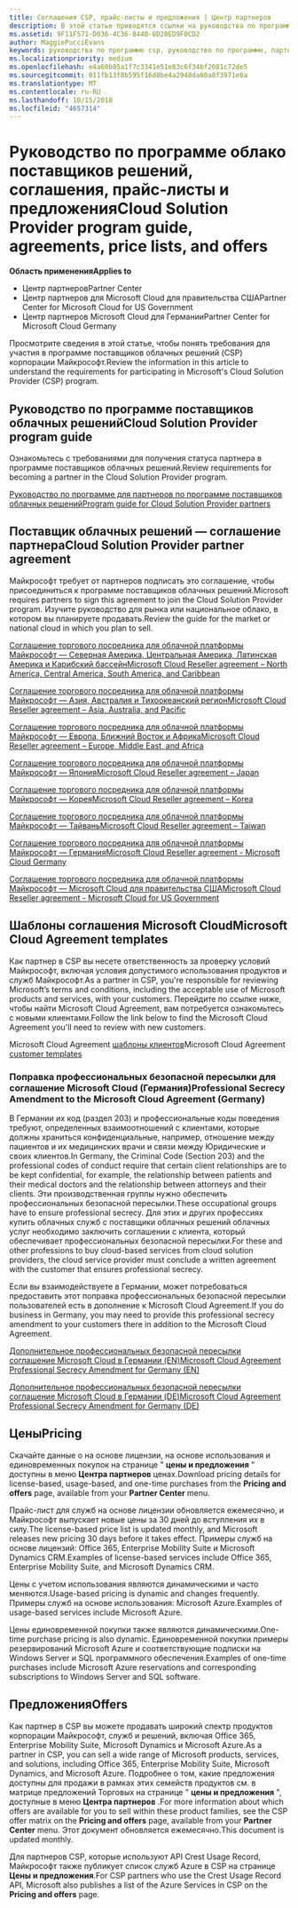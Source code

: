 ```yaml
---
title: Соглашения CSP, прайс-листы и предложения | Центр партнеров
description: В этой статье приводятся ссылки на руководства по программе поставщиков облачных решений, соглашения партнеров, соглашения клиентов, прайс-листы и предложения.
ms.assetid: 9F11F571-D036-4C36-8440-8D20ED9F0CD2
author: MaggiePucciEvans
keywords: руководства по программе csp, руководство по программе, партнерские соглашения, соглашение с клиентом, прейскуранты, предложения
ms.localizationpriority: medium
ms.openlocfilehash: e4a60b05a1f7c3341e51e83c6f34bf2081c72de5
ms.sourcegitcommit: 011fb13f8b595f16d8be4a2948da60a8f3971e0a
ms.translationtype: MT
ms.contentlocale: ru-RU
ms.lasthandoff: 10/15/2018
ms.locfileid: "4657314"
---
```

# <a name="cloud-solution-provider-program-guide-agreements-price-lists-and-offers"></a><span data-ttu-id="2d26a-104">Руководство по программе облако поставщиков решений, соглашения, прайс-листы и предложения</span><span class="sxs-lookup"><span data-stu-id="2d26a-104">Cloud Solution Provider program guide, agreements, price lists, and offers</span></span>

**<span data-ttu-id="2d26a-105">Область применения</span><span class="sxs-lookup"><span data-stu-id="2d26a-105">Applies to</span></span>**

-  <span data-ttu-id="2d26a-106">Центр партнеров</span><span class="sxs-lookup"><span data-stu-id="2d26a-106">Partner Center</span></span>
-  <span data-ttu-id="2d26a-107">Центр партнеров для Microsoft Cloud для правительства США</span><span class="sxs-lookup"><span data-stu-id="2d26a-107">Partner Center for Microsoft Cloud for US Government</span></span>
-  <span data-ttu-id="2d26a-108">Центр партнеров Microsoft Cloud для Германии</span><span class="sxs-lookup"><span data-stu-id="2d26a-108">Partner Center for Microsoft Cloud Germany</span></span>


<span data-ttu-id="2d26a-109">Просмотрите сведения в этой статье, чтобы понять требования для участия в программе поставщиков облачных решений (CSP) корпорации Майкрософт.</span><span class="sxs-lookup"><span data-stu-id="2d26a-109">Review the information in this article to understand the requirements for participating in Microsoft's Cloud Solution Provider (CSP) program.</span></span> 

## <a name="cloud-solution-provider-program-guide"></a><span data-ttu-id="2d26a-110">Руководство по программе поставщиков облачных решений</span><span class="sxs-lookup"><span data-stu-id="2d26a-110">Cloud Solution Provider program guide</span></span>


<span data-ttu-id="2d26a-111">Ознакомьтесь с требованиями для получения статуса партнера в программе поставщиков облачных решений.</span><span class="sxs-lookup"><span data-stu-id="2d26a-111">Review requirements for becoming a partner in the Cloud Solution Provider program.</span></span>

[<span data-ttu-id="2d26a-112">Руководство по программе для партнеров по программе поставщиков облачных решений</span><span class="sxs-lookup"><span data-stu-id="2d26a-112">Program guide for Cloud Solution Provider partners</span></span>](http://go.microsoft.com/fwlink/p/?LinkId=617100)

## <a name="cloud-solution-provider-partner-agreement"></a><span data-ttu-id="2d26a-113">Поставщик облачных решений — соглашение партнера</span><span class="sxs-lookup"><span data-stu-id="2d26a-113">Cloud Solution Provider partner agreement</span></span>

<span data-ttu-id="2d26a-114">Майкрософт требует от партнеров подписать это соглашение, чтобы присоединиться к программе поставщиков облачных решений.</span><span class="sxs-lookup"><span data-stu-id="2d26a-114">Microsoft requires partners to sign this agreement to join the Cloud Solution Provider program.</span></span> <span data-ttu-id="2d26a-115">Изучите руководство для рынка или национальное облако, в котором вы планируете продавать.</span><span class="sxs-lookup"><span data-stu-id="2d26a-115">Review the guide for the market or national cloud in which you plan to sell.</span></span>

[<span data-ttu-id="2d26a-116">Соглашение торгового посредника для облачной платформы Майкрософт — Северная Америка, Центральная Америка, Латинская Америка и Карибский бассейн</span><span class="sxs-lookup"><span data-stu-id="2d26a-116">Microsoft Cloud Reseller agreement – North America, Central America, South America, and Caribbean</span></span>](http://download.microsoft.com/download/2/C/8/2C8CAC17-FCE7-4F51-9556-4D77C7022DF5/MCRA2018_AOC_ENG_Sep2018_CR.pdf)

[<span data-ttu-id="2d26a-117">Соглашение торгового посредника для облачной платформы Майкрософт — Азия, Австралия и Тихоокеанский регион</span><span class="sxs-lookup"><span data-stu-id="2d26a-117">Microsoft Cloud Reseller agreement – Asia, Australia, and Pacific</span></span>](http://download.microsoft.com/download/2/C/8/2C8CAC17-FCE7-4F51-9556-4D77C7022DF5/MCRA2018_APOC_ENG_Sep2018_CR.pdf)

[<span data-ttu-id="2d26a-118">Соглашение торгового посредника для облачной платформы Майкрософт — Европа, Ближний Восток и Африка</span><span class="sxs-lookup"><span data-stu-id="2d26a-118">Microsoft Cloud Reseller agreement – Europe, Middle East, and Africa</span></span>](http://download.microsoft.com/download/2/C/8/2C8CAC17-FCE7-4F51-9556-4D77C7022DF5/MCRA2018_EOC_ENG_Sep2018_CR.pdf)

[<span data-ttu-id="2d26a-119">Соглашение торгового посредника для облачной платформы Майкрософт — Япония</span><span class="sxs-lookup"><span data-stu-id="2d26a-119">Microsoft Cloud Reseller agreement – Japan</span></span>](http://download.microsoft.com/download/2/C/8/2C8CAC17-FCE7-4F51-9556-4D77C7022DF5/MCRA2018_JPN_ENG_Sep2018_CR.pdf)

[<span data-ttu-id="2d26a-120">Соглашение торгового посредника для облачной платформы Майкрософт — Корея</span><span class="sxs-lookup"><span data-stu-id="2d26a-120">Microsoft Cloud Reseller agreement – Korea</span></span>](http://download.microsoft.com/download/2/C/8/2C8CAC17-FCE7-4F51-9556-4D77C7022DF5/MCRA2018_KOR_ENG_Sep2018_CR.pdf)

[<span data-ttu-id="2d26a-121">Соглашение торгового посредника для облачной платформы Майкрософт — Тайвань</span><span class="sxs-lookup"><span data-stu-id="2d26a-121">Microsoft Cloud Reseller agreement – Taiwan</span></span>](http://download.microsoft.com/download/2/C/8/2C8CAC17-FCE7-4F51-9556-4D77C7022DF5/MCRA2018_TAI_ENG_Sep2018_CR.pdf)

[<span data-ttu-id="2d26a-122">Соглашение торгового посредника для облачной платформы Майкрософт — Германия</span><span class="sxs-lookup"><span data-stu-id="2d26a-122">Microsoft Cloud Reseller agreement - Microsoft Cloud Germany</span></span>](http://download.microsoft.com/download/2/C/8/2C8CAC17-FCE7-4F51-9556-4D77C7022DF5/MCRA2018_EOC_GER_ENG_Sep2018_GermanCloud_CR.pdf)

[<span data-ttu-id="2d26a-123">Соглашение торгового посредника для облачной платформы Майкрософт — Microsoft Cloud для правительства США</span><span class="sxs-lookup"><span data-stu-id="2d26a-123">Microsoft Cloud Reseller agreement - Microsoft Cloud for US Government</span></span>](http://download.microsoft.com/download/2/C/8/2C8CAC17-FCE7-4F51-9556-4D77C7022DF5/MCRA2018_AOC_USGCC_ENG_Sep2018_CR.pdf)


## <a name="microsoft-cloud-agreement-templates"></a><span data-ttu-id="2d26a-124">Шаблоны соглашения Microsoft Cloud</span><span class="sxs-lookup"><span data-stu-id="2d26a-124">Microsoft Cloud Agreement templates</span></span>

<span data-ttu-id="2d26a-125">Как партнер в CSP вы несете ответственность за проверку условий Майкрософт, включая условия допустимого использования продуктов и служб Майкрософт.</span><span class="sxs-lookup"><span data-stu-id="2d26a-125">As a partner in CSP, you're responsible for reviewing Microsoft’s terms and conditions, including the acceptable use of Microsoft products and services, with your customers.</span></span> <span data-ttu-id="2d26a-126">Перейдите по ссылке ниже, чтобы найти Microsoft Cloud Agreement, вам потребуется ознакомьтесь с новыми клиентами.</span><span class="sxs-lookup"><span data-stu-id="2d26a-126">Follow the link below to find the Microsoft Cloud Agreement you'll need to review with new customers.</span></span> 

<span data-ttu-id="2d26a-127">Microsoft Cloud Agreement [шаблоны клиентов](agreements.md)</span><span class="sxs-lookup"><span data-stu-id="2d26a-127">Microsoft Cloud Agreement [customer templates](agreements.md)</span></span>

### <a name="professional-secrecy-amendment-to-the-microsoft-cloud-agreement-germany"></a><span data-ttu-id="2d26a-128">Поправка профессиональных безопасной пересылки для соглашение Microsoft Cloud (Германия)</span><span class="sxs-lookup"><span data-stu-id="2d26a-128">Professional Secrecy Amendment to the Microsoft Cloud Agreement (Germany)</span></span>

<span data-ttu-id="2d26a-129">В Германии их код (раздел 203) и профессиональные коды поведения требуют, определенных взаимоотношений с клиентами, которые должны храниться конфиденциальные, например, отношение между пациентов и их медицинских врачи и связи между Юридические и своих клиентов.</span><span class="sxs-lookup"><span data-stu-id="2d26a-129">In Germany, the Criminal Code (Section 203) and the professional codes of conduct require that certain client relationships are to be kept confidential, for example, the relationship between patients and their medical doctors and the relationship between attorneys and their clients.</span></span> <span data-ttu-id="2d26a-130">Эти производственная группы нужно обеспечить профессиональных безопасной пересылки.</span><span class="sxs-lookup"><span data-stu-id="2d26a-130">These occupational groups have to ensure professional secrecy.</span></span> <span data-ttu-id="2d26a-131">Для этих и других профессиях купить облачных служб с поставщики облачных решений облачных услуг необходимо заключить соглашении с клиента, который обеспечивает профессиональных безопасной пересылки.</span><span class="sxs-lookup"><span data-stu-id="2d26a-131">For these and other professions to buy cloud-based services from cloud solution providers, the cloud service provider must conclude a written agreement with the customer that ensures professional secrecy.</span></span> 

<span data-ttu-id="2d26a-132">Если вы взаимодействуете в Германии, может потребоваться предоставить этот поправка профессиональных безопасной пересылки пользователей есть в дополнение к Microsoft Cloud Agreement.</span><span class="sxs-lookup"><span data-stu-id="2d26a-132">If you do business in Germany, you may need to provide this professional secrecy amendment to your customers there in addition to the Microsoft Cloud Agreement.</span></span>

[<span data-ttu-id="2d26a-133">Дополнительное профессиональных безопасной пересылки соглашение Microsoft Cloud в Германии (EN)</span><span class="sxs-lookup"><span data-stu-id="2d26a-133">Microsoft Cloud Agreement Professional Secrecy Amendment for Germany (EN)</span></span>](https://go.microsoft.com/fwlink/?linkid=2030827&clcid=0x409)

[<span data-ttu-id="2d26a-134">Дополнительное профессиональных безопасной пересылки соглашение Microsoft Cloud в Германии (DE)</span><span class="sxs-lookup"><span data-stu-id="2d26a-134">Microsoft Cloud Agreement Professional Secrecy Amendment for Germany (DE)</span></span>](https://go.microsoft.com/fwlink/?linkid=2030827&clcid=0x407)


## <a name="pricing"></a><span data-ttu-id="2d26a-135">Цены</span><span class="sxs-lookup"><span data-stu-id="2d26a-135">Pricing</span></span>


<span data-ttu-id="2d26a-136">Скачайте данные о на основе лицензии, на основе использования и единовременных покупок на странице " **цены и предложения** " доступны в меню **Центра партнеров** ценах.</span><span class="sxs-lookup"><span data-stu-id="2d26a-136">Download pricing details for license-based, usage-based, and one-time purchases from the **Pricing and offers** page, available from your **Partner Center** menu.</span></span> 

<span data-ttu-id="2d26a-137">Прайс-лист для служб на основе лицензии обновляется ежемесячно, и Майкрософт выпускает новые цены за 30 дней до вступления их в силу.</span><span class="sxs-lookup"><span data-stu-id="2d26a-137">The license-based price list is updated monthly, and Microsoft releases new pricing 30 days before it takes effect.</span></span> <span data-ttu-id="2d26a-138">Примеры служб на основе лицензий: Office 365, Enterprise Mobility Suite и Microsoft Dynamics CRM.</span><span class="sxs-lookup"><span data-stu-id="2d26a-138">Examples of license-based services include Office 365, Enterprise Mobility Suite, and Microsoft Dynamics CRM.</span></span> 

<span data-ttu-id="2d26a-139">Цены с учетом использования являются динамическими и часто меняются.</span><span class="sxs-lookup"><span data-stu-id="2d26a-139">Usage-based pricing is dynamic and changes frequently.</span></span> <span data-ttu-id="2d26a-140">Примеры служб на основе использования: Microsoft Azure.</span><span class="sxs-lookup"><span data-stu-id="2d26a-140">Examples of usage-based services include Microsoft Azure.</span></span>

<span data-ttu-id="2d26a-141">Цены единовременной покупки также являются динамическими.</span><span class="sxs-lookup"><span data-stu-id="2d26a-141">One-time purchase pricing is also dynamic.</span></span> <span data-ttu-id="2d26a-142">Единовременной покупки примеры резервирований Microsoft Azure и соответствующие подписки на Windows Server и SQL программного обеспечения.</span><span class="sxs-lookup"><span data-stu-id="2d26a-142">Examples of one-time purchases include Microsoft Azure reservations and corresponding subscriptions to Windows Server and SQL software.</span></span> 


## <a name="offers"></a><span data-ttu-id="2d26a-143">Предложения</span><span class="sxs-lookup"><span data-stu-id="2d26a-143">Offers</span></span>


<span data-ttu-id="2d26a-144">Как партнер в CSP вы можете продавать широкий спектр продуктов корпорации Майкрософт, служб и решений, включая Office 365, Enterprise Mobility Suite, Microsoft Dynamics и Microsoft Azure.</span><span class="sxs-lookup"><span data-stu-id="2d26a-144">As a partner in CSP, you can sell a wide range of Microsoft products, services, and solutions, including Office 365, Enterprise Mobility Suite, Microsoft Dynamics, and Microsoft Azure.</span></span> <span data-ttu-id="2d26a-145">Подробнее о том, какие предложения доступны для продажи в рамках этих семейств продуктов см. в матрице предложений Торговых на странице " **цены и предложения** ", доступные в меню **Центра партнеров** .</span><span class="sxs-lookup"><span data-stu-id="2d26a-145">For more information about which offers are available for you to sell within these product families, see the CSP offer matrix on the **Pricing and offers** page, available from your **Partner Center** menu.</span></span> <span data-ttu-id="2d26a-146">Этот документ обновляется ежемесячно.</span><span class="sxs-lookup"><span data-stu-id="2d26a-146">This document is updated monthly.</span></span>

<span data-ttu-id="2d26a-147">Для партнеров CSP, которые используют API Crest Usage Record, Майкрософт также публикует список служб Azure в CSP на странице **Цены и предложения**.</span><span class="sxs-lookup"><span data-stu-id="2d26a-147">For CSP partners who use the Crest Usage Record API, Microsoft also publishes a list of the Azure Services in CSP on the **Pricing and offers** page.</span></span>


